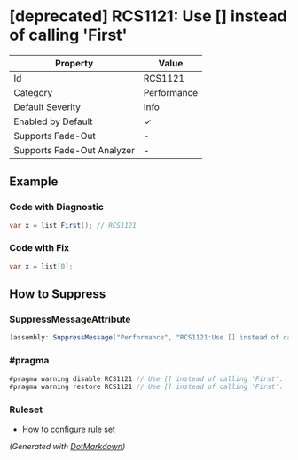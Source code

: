 # \[deprecated\] RCS1121: Use \[\] instead of calling 'First'

| Property                    | Value       |
| --------------------------- | ----------- |
| Id                          | RCS1121     |
| Category                    | Performance |
| Default Severity            | Info        |
| Enabled by Default          | &#x2713;    |
| Supports Fade\-Out          | \-          |
| Supports Fade\-Out Analyzer | \-          |

## Example

### Code with Diagnostic

```csharp
var x = list.First(); // RCS1121
```

### Code with Fix

```csharp
var x = list[0];
```

## How to Suppress

### SuppressMessageAttribute

```csharp
[assembly: SuppressMessage("Performance", "RCS1121:Use [] instead of calling 'First'.", Justification = "<Pending>")]
```

### \#pragma

```csharp
#pragma warning disable RCS1121 // Use [] instead of calling 'First'.
#pragma warning restore RCS1121 // Use [] instead of calling 'First'.
```

### Ruleset

* [How to configure rule set](../HowToConfigureAnalyzers.md)

*\(Generated with [DotMarkdown](http://github.com/JosefPihrt/DotMarkdown)\)*